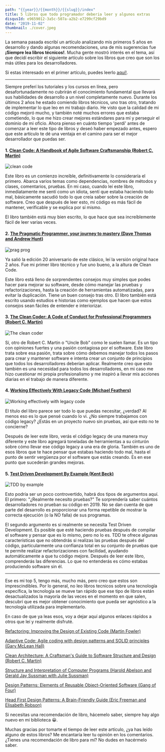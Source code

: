```yaml
---
path: "{{year}}/{{month}}/{{slug}}/index"
title: 5 libros que todo programador deberia leer y algunos extras
disqusId: e9659012-3a5c-507a-a2b2-e7299cf29bd9
date: "2019-11-02"
thumbnail: ./cover.jpeg
---
```


La semana pasada escribí un artículo analizando mis primeros 5 años en desarrollo y dando algunas recomendaciones, una de mis sugerencias fue **¡Siempre lea libros técnicos!**. Mucha gente mostró interés en el tema, así que decidí escribir el siguiente artículo sobre los libros que creo que son los más útiles para los desarrolladores.

Si estas interesado en el primer artículo, puedes leerlo [aquí!](https://www.patferraggi.dev/blog/2019/oct/how-to-become-amazing-developer/).

---

Siempre preferí los tutoriales y los cursos en línea, pero desafortunadamente no cubrirán el conocimiento fundamental que llevará sus habilidades de desarrollo a un nivel completamente nuevo. Durante los últimos 2 años he estado comiendo libros técnicos, uno tras otro, tratando de implementar lo que leo en mi trabajo diario. He visto que la calidad de mi código mejoró mucho, y también noté muchos errores que estaba cometiendo, lo que me hizo crear mejores estándares para mí y perseguir el dominio de mi oficio. Ahora pienso en cuánto tiempo 'perdí' antes de comenzar a leer este tipo de libros y deseó haber empezado antes, espero que este artículo te dé una ventaja en el camino para ser el mejor desarrollador que puedas ser.

#### 1. [Clean Code: A Handbook of Agile Software Craftsmanship (Robert C. Martin)](https://www.amazon.com/gp/product/0132350882?ie=UTF8&tag=patferraggi-20&camp=1789&linkCode=xm2&creativeASIN=0132350882)

![clean code](https://m.media-amazon.com/images/S/aplus-media/mg/38127463-e531-4823-b46e-d79d174575cc._SR150,300_.jpg "Clean Code")

Este libro es un comienzo increíble, definitivamente lo consideraría el primero. Abarca varios temas como dependencias, nombres de métodos y clases, comentarios, pruebas. En mi caso, cuando leí este libro, inmediatamente me sentí como un idiota, sentí que estaba haciendo todo mal, básicamente sacudió todo lo que creía saber sobre la creación de software.
Creo que después de leer esto, mi código es más fácil de mantener, verificable y se explica por sí mismo.

El libro también está muy bien escrito, lo que hace que sea increíblemente fácil de leer varias veces.

#### 2. [The Pragmatic Programmer, your journey to mastery (Dave Thomas and Andrew Hunt)](https://pragprog.com/book/tpp20/the-pragmatic-programmer-20th-anniversary-edition)

![prag prog](https://imagery.pragprog.com/products/595/tpp20_xlargecover.jpg?15571739633,200_.jpg "The Pragmatic Programmer")

Ya salió la edición 20 aniversario de este clásico, leí la versión original hace 2 años. Fue mi primer libro técnico y fue uno bueno, a la altura de Clean Code.

Este libro está lleno de sorprendentes consejos muy simples que podes hacer para mejorar su software, desde cómo manejar las pruebas y refactorizaciones, hasta la creación de herramientas automatizadas, para evitar la duplicación. Tiene un buen consejo tras otro. El libro también está escrito usando estudios e historias como ejemplos que hacen que estos consejos sean fáciles de entender e interiorizar.

#### 3. [The Clean Coder: A Code of Conduct for Professional Programmers (Robert C. Martin)](https://www.amazon.com/gp/product/0137081073?ie=UTF8&tag=patferraggi-20&camp=1789&linkCode=xm2&creativeASIN=0137081073)

![The clean coder](https://m.media-amazon.com/images/S/aplus-media/mg/a1e81e9e-d24a-462f-8364-552ae1f840c8._SR150,300_.jpg "The clean coder")

Sí, otro de Robert C. Martin o "Uncle Bob" como le suelen llamar. Es un tipo con opiniones fuertes y una pasión contagiosa por el software. Este libro trata sobre esa pasión, trata sobre cómo debemos manejar todos los pasos para crear y mantener software e intenta crear un conjunto de principios que todos los desarrolladores deberían aplicar. Realmente creo que esto también es una necesidad para todos los desarrolladores, en mi caso me hizo cuestionar mi propia profesionalismo y me inspiró a llevar mis acciones diarias en el trabajo de manera diferente.

#### 4. [Working Effectively With Legacy Code (Michael Feathers)](https://www.amazon.com/gp/product/0131177052?ie=UTF8&tag=patferraggi-20&camp=1789&linkCode=xm2&creativeASIN=0131177052)

![Working effectively with legacy code](https://m.media-amazon.com/images/S/aplus-media/vc/d4da85d4-70d2-4fce-ad49-8731719c77b7._SR150,300_.jpg "Legacy Code")

El título del libro parece ser todo lo que puedas necesitar, ¿verdad? Al menos eso es lo que pensé cuando lo vi. ¿No siempre trabajamos con código legacy? ¿Estás en un proyecto nuevo sin pruebas, así que esto no te concierne?

Después de leer este libro, verás el código legacy de una manera muy diferente y este libro agregará toneladas de herramientas a su cinturón sobre cómo llevar ese código legacy a una era de gloria. También es uno de esos libros que te hace pensar que estabas haciendo todo mal, hasta el punto de sentir vergüenza por el software que estás creando. Es en ese punto que sucederán grandes mejoras.

#### 5. [Test Driven Development By Example (Kent Beck)](https://www.amazon.com/gp/product/0321146530?ie=UTF8&tag=patferraggi-20&camp=1789&linkCode=xm2&creativeASIN=0321146530)

![TDD by example](https://images-na.ssl-images-amazon.com/images/I/51kDbV%2BN65L._AC_AA180_.jpg "Test driven development")

Esto podría ser un poco controvertido, habrá dos tipos de argumentos aquí. El primero: "¿Realmente necesito pruebas?" Te sorprendería saber cuántos desarrolladores no prueban su código en 2019. No se dan cuenta de que parte del desarrollo es proporcionar una forma repetible de mostrar la correcta ejecución (o la NO falla) de sus programas.

El segundo argumento es si realmente se necesita Test Driven Development. Es posible que esté haciendo pruebas después de compilar el software y pensar que es lo mismo, pero no lo es. TDD te ofrece algunas características que no obtendrás si realizas las pruebas después del código, particularmente una confianza total en su conjunto de pruebas que te permite realizar refactorizaciones con facilidad, ayudando automáticamente a que tu código mejore.
Después de leer este libro, comprenderás las diferencias. Lo que no entenderás es cómo estabas produciendo software sin él.

---

Ese es mi top 5, tengo más, mucho más, pero creo que estos son imprescindibles. Por lo general, no leo libros tecnicos sobre una tecnología específica, la tecnología se mueve tan rápido que ese tipo de libros están desactualizados la mayoría de las veces en el momento en que salen, descubrí que es mejor obtener conocimiento que pueda ser agnóstico a la tecnología utilizada para implementarlo.

En caso de que ya leas esos, voy a dejar aquí algunos enlaces rápidos a otros que leí y realmente disfruté.

[Refactoring: Improving the Design of Existing Code (Martin Fowler)](https://www.amazon.com/gp/product/0134757599?ie=UTF8&tag=patferraggi-20&camp=1789&linkCode=xm2&creativeASIN=0134757599)

[Adaptive Code: Agile coding with design patterns and SOLID principles (Gary McLean Hall)](https://www.amazon.com/gp/product/1509302581?ie=UTF8&tag=patferraggi-20&camp=1789&linkCode=xm2&creativeASIN=1509302581)

[Clean Architecture: A Craftsman's Guide to Software Structure and Design (Robert C. Martin)](https://www.amazon.com/gp/product/0134494164?ie=UTF8&tag=patferraggi-20&camp=1789&linkCode=xm2&creativeASIN=0134494164)

[Structure and Interpretation of Computer Programs (Harold Abelson and Gerald Jay Sussman with Julie Sussman)](https://web.mit.edu/alexmv/6.037/sicp.pdf)

[Design Patterns: Elements of Reusable Object-Oriented Software (Gang of Four)](https://www.amazon.com/gp/product/0201633612?ie=UTF8&tag=patferraggi-20&camp=1789&linkCode=xm2&creativeASIN=0201633612)

[Head First Design Patterns: A Brain-Friendly Guide (Eric Freeman and Elisabeth Robson)](https://www.amazon.com/gp/product/0596007124?ie=UTF8&tag=patferraggi-20&camp=1789&linkCode=xm2&creativeASIN=0596007124)

Si necesitas una recomendación de libro, hácemelo saber, siempre hay algo nuevo en mi biblioteca &#128512;.

Muchas gracias por tomarte el tiempo de leer este artículo, ¿ya has leído alguno de estos libros? Me encantaría leer tu opinión en los comentarios.
¿Tienes una recomendación de libro para mí? No dudes en hacérmelo saber.
